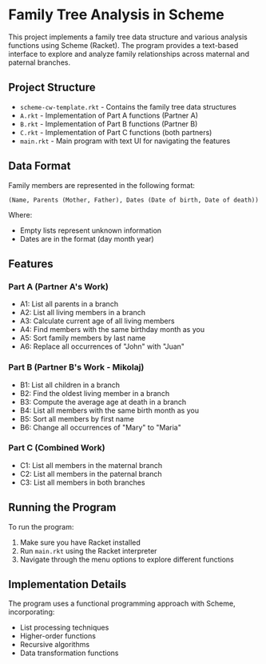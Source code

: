 # Family Tree Analysis in Scheme

This project implements a family tree data structure and various analysis functions using Scheme (Racket). The program provides a text-based interface to explore and analyze family relationships across maternal and paternal branches.

## Project Structure

- `scheme-cw-template.rkt` - Contains the family tree data structures
- `A.rkt` - Implementation of Part A functions (Partner A)
- `B.rkt` - Implementation of Part B functions (Partner B)
- `C.rkt` - Implementation of Part C functions (both partners)
- `main.rkt` - Main program with text UI for navigating the features

## Data Format

Family members are represented in the following format:
```
(Name, Parents (Mother, Father), Dates (Date of birth, Date of death))
```

Where:
- Empty lists represent unknown information
- Dates are in the format (day month year)

## Features

### Part A (Partner A's Work)
- A1: List all parents in a branch
- A2: List all living members in a branch
- A3: Calculate current age of all living members
- A4: Find members with the same birthday month as you
- A5: Sort family members by last name
- A6: Replace all occurrences of "John" with "Juan"

### Part B (Partner B's Work - Mikolaj)
- B1: List all children in a branch
- B2: Find the oldest living member in a branch
- B3: Compute the average age at death in a branch
- B4: List all members with the same birth month as you
- B5: Sort all members by first name
- B6: Change all occurrences of "Mary" to "Maria"

### Part C (Combined Work)
- C1: List all members in the maternal branch
- C2: List all members in the paternal branch
- C3: List all members in both branches

## Running the Program

To run the program:
1. Make sure you have Racket installed
2. Run `main.rkt` using the Racket interpreter
3. Navigate through the menu options to explore different functions

## Implementation Details

The program uses a functional programming approach with Scheme, incorporating:
- List processing techniques
- Higher-order functions
- Recursive algorithms
- Data transformation functions

